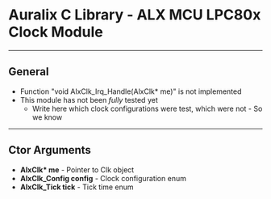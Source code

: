 # Auralix C Library - ALX MCU LPC80x Clock Module
---
## General
- Function "void AlxClk_Irq_Handle(AlxClk* me)" is not implemented
- This module has not been *fully* tested yet
    - Write here which clock configurations were test, which were not - So we know

---
## Ctor Arguments
- __AlxClk* me__ - Pointer to Clk object
- __AlxClk_Config config__ - Clock configuration enum
- __AlxClk_Tick tick__ - Tick time enum
